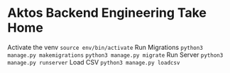 # Aktos Backend Engineering Take Home

Activate the venv
`source env/bin/activate`
Run Migrations
`python3 manage.py makemigrations`
`python3 manage.py migrate`
Run Server
`python3 manage.py runserver`
Load CSV
`python3 manage.py loadcsv`
